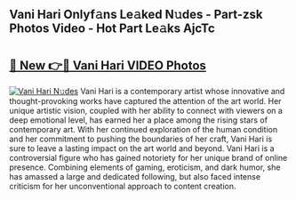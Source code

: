 ## Vani Hari Onlyf𝚊ns Le𝚊ked N𝚞des - Part-zsk Photos Video - Hot Part Le𝚊ks AjcTc

# <h2><a href="http://ac53638.deff.icu/?id=Vani+Hari">🔗 New 👉🔴 Vani Hari VIDEO Photos</a></h2>

[![Vani Hari N𝚞des](https://i.imgur.com/rIISA9y.gif)](http://ac53638.deff.icu/?id=Vani+Hari)
Vani Hari is a contemporary artist whose innovative and thought-provoking works have captured the attention of the art world. Her unique artistic vision, coupled with her ability to connect with viewers on a deep emotional level, has earned her a place among the rising stars of contemporary art. With her continued exploration of the human condition and her commitment to pushing the boundaries of her craft, Vani Hari is sure to leave a lasting impact on the art world and beyond. Vani Hari is a controversial figure who has gained notoriety for her unique brand of online presence. Combining elements of gaming, eroticism, and dark humor, she has amassed a large and dedicated following, but also faced intense criticism for her unconventional approach to content creation.
